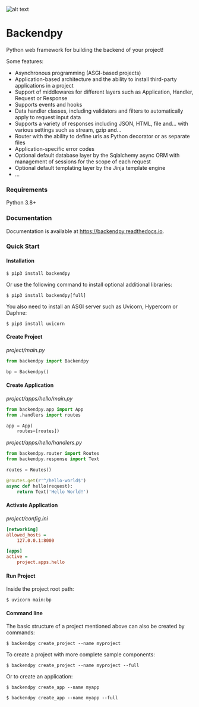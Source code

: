 ![alt text](https://github.com/savangco/backendpy/blob/master/assets/backendpy_logo_small.png?raw=true)

# Backendpy
Python web framework for building the backend of your project!

Some features:
* Asynchronous programming (ASGI-based projects)
* Application-based architecture and the ability to install third-party applications in a project
* Support of middlewares for different layers such as Application, Handler, Request or Response
* Supports events and hooks
* Data handler classes, including validators and filters to automatically apply to request input data
* Supports a variety of responses including JSON, HTML, file and… with various settings such as stream, gzip and…
* Router with the ability to define urls as Python decorator or as separate files
* Application-specific error codes
* Optional default database layer by the Sqlalchemy async ORM with management of sessions for the scope of each request
* Optional default templating layer by the Jinja template engine
* …

### Requirements
Python 3.8+

### Documentation
Documentation is available at https://backendpy.readthedocs.io.


### Quick Start

#### Installation
```shell
$ pip3 install backendpy
```
Or use the following command to install optional additional libraries:
```shell
$ pip3 install backendpy[full]
```
You also need to install an ASGI server such as Uvicorn, Hypercorn or Daphne:
```shell
$ pip3 install uvicorn
```

#### Create Project

*project/main.py*
```python
from backendpy import Backendpy

bp = Backendpy()
```

#### Create Application

*project/apps/hello/main.py*
```python
from backendpy.app import App
from .handlers import routes

app = App(
    routes=[routes])
```
*project/apps/hello/handlers.py*
```python
from backendpy.router import Routes
from backendpy.response import Text

routes = Routes()

@routes.get(r'^/hello-world$')
async def hello(request):
    return Text('Hello World!')
```

#### Activate Application

*project/config.ini*
```ini
[networking]
allowed_hosts =
    127.0.0.1:8000

[apps]
active =
    project.apps.hello
```

#### Run Project

Inside the project root path:
```shell
$ uvicorn main:bp
```

#### Command line
The basic structure of a project mentioned above can also be created by commands:
```shell
$ backendpy create_project --name myproject
```
To create a project with more complete sample components:
```shell
$ backendpy create_project --name myproject --full
```
Or to create an application:
```shell
$ backendpy create_app --name myapp
```
```shell
$ backendpy create_app --name myapp --full
```